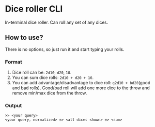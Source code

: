 # Dice roller CLI

In-terminal dice roller. Can roll any set of any dices.

## How to use?

There is no options, so just run it and start typing your rolls.

### Format

1. Dice roll can be: `2d10`, `d20`, `10`. 
1. You can sum dice rolls: `2d10 + d20 + 10`.
1. You can add advantage/disadvantage to dice roll: `g2d10 + bd20`(good and bad rolls). Good/bad roll will add one more dice to the throw and remove min/max dice from the throw.

### Output

```
>> <your query>
<your query, normalized> => <all dices shown> => <sum>
```
